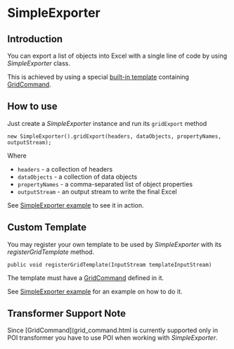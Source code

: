 SimpleExporter
=================

Introduction
------------
You can export a list of objects into Excel with a single line of code by using *SimpleExporter* class.

This is achieved by using a special [built-in template](../xls/builtin_template.xls) containing [GridCommand](grid_command.html).

How to use
----------
Just create a *SimpleExporter* instance and run its `gridExport` method

    new SimpleExporter().gridExport(headers, dataObjects, propertyNames, outputStream);

Where 

* `headers` - a collection of headers
* `dataObjects` - a collection of data objects
* `propertyNames` - a comma-separated list of object properties
* `outputStream` - an output stream to write the final Excel      

See [SimpleExporter example](../samples/simple_exporter.html) to see it in action.

Custom Template
-----------------
You may register your own template to be used by *SimpleExporter* with its *registerGridTemplate* method.

    public void registerGridTemplate(InputStream templateInputStream)

The template must have a [GridCommand](grid_command.html) defined in it.

See [SimpleExporter example](../samples/simple_exporter.html) for an example on how to do it.

Transformer Support Note
-------------------------
Since [GridCommand](grid_command.html is currently supported only in POI transformer you have to use POI when working with *SimpleExporter*.